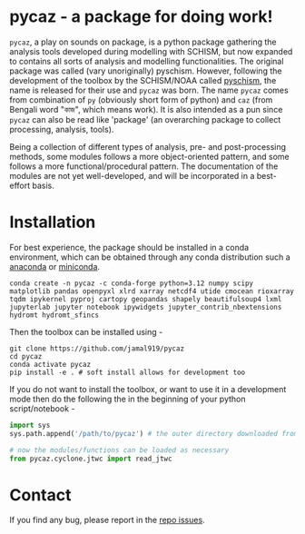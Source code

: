 # pycaz - a package for doing work!
`pycaz`, a play on sounds on package, is a python package gathering the analysis tools developed during modelling with 
SCHISM, but now expanded to contains all sorts of analysis  and modelling functionalities. The original package was 
called (vary unoriginally) pyschism. However, following the development of the toolbox by the SCHISM/NOAA called 
[pyschism](https://github.com/schism-dev/pyschism), the name is released for their use and `pycaz` was born. 
The name `pycaz` comes from combination of `py` (obviously short form of python) and `caz` (from Bengali word "কাজ", 
which means work). It is also intended as a pun since `pycaz` can also be read like 'package' (an overarching package 
to collect processing, analysis, tools). 

Being a collection of different types of analysis, pre- and post-processing methods, some modules follows a more
object-oriented pattern, and some follows a more functional/procedural pattern. The documentation of the modules are 
not yet well-developed, and will be incorporated in a best-effort basis. 

# Installation
For best experience, the package should be installed in a conda environment, which can be obtained through any conda
distribution such a [anaconda](https://www.anaconda.com/download) or [miniconda](https://docs.anaconda.com/free/miniconda/).

```shell
conda create -n pycaz -c conda-forge python=3.12 numpy scipy matplotlib pandas openpyxl xlrd xarray netcdf4 utide cmocean rioxarray tqdm ipykernel pyproj cartopy geopandas shapely beautifulsoup4 lxml jupyterlab jupyter notebook ipywidgets jupyter_contrib_nbextensions hydromt hydromt_sfincs
```

Then the toolbox can be installed using - 

```shell
git clone https://github.com/jamal919/pycaz
cd pycaz
conda activate pycaz
pip install -e . # soft install allows for development too
```

If you do not want to install the toolbox, or want to use it in a development mode then do the following the in the
beginning of your python script/notebook - 

```python
import sys
sys.path.append('/path/to/pycaz') # the outer directory downloaded from git

# now the modules/functions can be loaded as necessary
from pycaz.cyclone.jtwc import read_jtwc
```

# Contact
If you find any bug, please report in the [repo issues](https://github.com/jamal919/pycaz/issues).